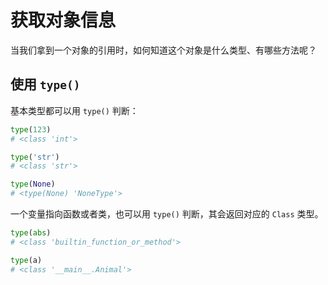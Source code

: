 # 获取对象信息

当我们拿到一个对象的引用时，如何知道这个对象是什么类型、有哪些方法呢？

## 使用 `type()`

基本类型都可以用 `type()` 判断：

```python
type(123)
# <class 'int'>

type('str')
# <class 'str'>

type(None)
# <type(None) 'NoneType'>
```

一个变量指向函数或者类，也可以用 `type()` 判断，其会返回对应的 `Class` 类型。

```python
type(abs)
# <class 'builtin_function_or_method'>

type(a)
# <class '__main__.Animal'>
```
